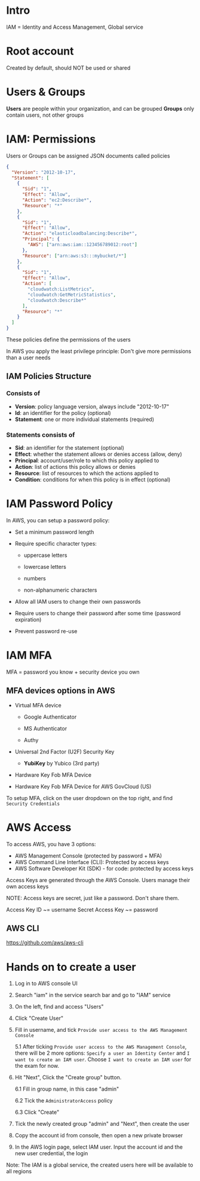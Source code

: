# Intro

IAM = Identity and Access Management, Global service

# Root account

Created by default, should NOT be used or shared

# Users & Groups

**Users** are people within your organization, and can be grouped
**Groups** only contain users, not other groups

# IAM: Permissions

Users or Groups can be assigned JSON documents called policies

```json
{
  "Version": "2012-10-17",
  "Statement": [
    {
      "Sid": "1",
      "Effect": "Allow",
      "Action": "ec2:Describe*",
      "Resource": "*"
    },
    {
      "Sid": "1",
      "Effect": "Allow",
      "Action": "elasticloadbalancing:Describe*",
      "Principal": {
        "AWS": ["arn:aws:iam::123456789012:root"]
      },
      "Resource": ["arn:aws:s3:::mybucket/*"]
    },
    {
      "Sid": "1",
      "Effect": "Allow",
      "Action": [
        "cloudwatch:ListMetrics",
        "cloudwatch:GetMetricStatistics",
        "cloudwatch:Describe*"
      ],
      "Resource": "*"
    }
  ]
}
```

These policies define the permissions of the users

In AWS you apply the least privilege principle: Don't give more permissions than a user needs

## IAM Policies Structure

### Consists of

- **Version**: policy language version, always include "2012-10-17"
- **Id**: an identifier for the policy (optional)
- **Statement**: one or more individual statements (required)

### Statements consists of

- **Sid**: an identifier for the statement (optional)
- **Effect**: whether the statement allows or denies access (allow, deny)
- **Principal**: account/user/role to which this policy applied to
- **Action**: list of actions this policy allows or denies
- **Resource**: list of resources to which the actions applied to
- **Condition**: conditions for when this policy is in effect (optional)

# IAM Password Policy

In AWS, you can setup a password policy:

- Set a minimum password length
- Require specific character types:

  - uppercase letters

  - lowercase letters

  - numbers

  - non-alphanumeric characters

- Allow all IAM users to change their own passwords
- Require users to change their password after some time (password expiration)
- Prevent password re-use

# IAM MFA

MFA = password you know + security device you own

## MFA devices options in AWS

- Virtual MFA device

  - Google Authenticator

  - MS Authenticator

  - Authy

- Universal 2nd Factor (U2F) Security Key

  - **YubiKey** by Yubico (3rd party)

- Hardware Key Fob MFA Device

- Hardware Key Fob MFA Device for AWS GovCloud (US)

To setup MFA, click on the user dropdown on the top right, and find `Security Credentials`

# AWS Access

To access AWS, you have 3 options:

- AWS Management Console (protected by password + MFA)
- AWS Command Line Interface (CLI): Protected by access keys
- AWS Software Developer Kit (SDK) - for code: protected by access keys

Access Keys are generated through the AWS Console. Users manage their own access keys

NOTE: Access keys are secret, just like a password. Don't share them.

Access Key ID ~= username
Secret Access Key ~= password

## AWS CLI

https://github.com/aws/aws-cli

# Hands on to create a user

1. Log in to AWS console UI
2. Search "iam" in the service search bar and go to "IAM" service
3. On the left, find and access "Users"
4. Click "Create User"
5. Fill in username, and tick `Provide user access to the AWS Management Console`

   5.1 After ticking `Provide user access to the AWS Management Console`, there will be 2 more options: `Specify a user an Identity Center` and `I want to create an IAM user`. Choose `I want to create an IAM user` for the exam for now.

6. Hit "Next", Click the "Create group" button.

   6.1 Fill in group name, in this case "admin"

   6.2 Tick the `AdministratorAccess` policy

   6.3 Click "Create"

7. Tick the newly created group "admin" and "Next", then create the user
8. Copy the account id from console, then open a new private browser
9. In the AWS login page, select IAM user. Input the account id and the new user credential, the login

Note: The IAM is a global service, the created users here will be available to all regions

